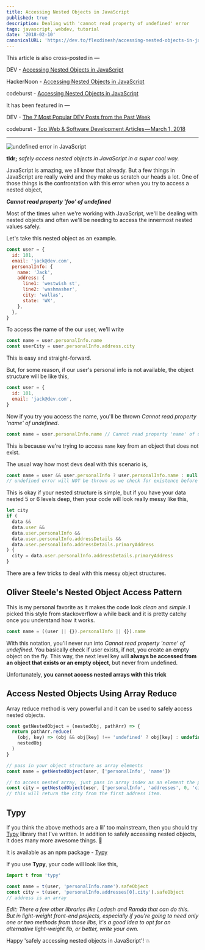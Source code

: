 ```yaml
---
title: Accessing Nested Objects in JavaScript
published: true
description: Dealing with 'cannot read property of undefined' error
tags: javascript, webdev, tutorial
date: '2018-02-10'
canonicalURL: 'https://dev.to/flexdinesh/accessing-nested-objects-in-javascript--9m4'
---
```


This article is also cross-posted in —

DEV - [Accessing Nested Objects in JavaScript](https://dev.to/flexdinesh/accessing-nested-objects-in-javascript--9m4)

HackerNoon - [Accessing Nested Objects in JavaScript](https://hackernoon.com/accessing-nested-objects-in-javascript-f02f1bd6387f)

codeburst - [Accessing Nested Objects in JavaScript](https://codeburst.io/accessing-nested-objects-in-javascript-c2ed249fe576)

It has been featured in —

DEV - [The 7 Most Popular DEV Posts from the Past Week](https://dev.to/thepracticaldev/the-7-most-popular-dev-posts-from-the-past-week--31m3)

codeburst - [Top Web & Software Development Articles — March 1, 2018](https://codeburst.io/top-web-software-development-articles-march-1-2018-51ed35890abd)

---

![undefined error in JavaScript](https://image.ibb.co/i3ybGS/undefined_access.jpg)

**tldr;** _safely access nested objects in JavaScript in a super cool way._

JavaScript is amazing, we all know that already. But a few things in JavaScript are really weird and they make us scratch our heads a lot. One of those things is the confrontation with this error when you try to access a nested object,

**_Cannot read property 'foo' of undefined_**

Most of the times when we're working with JavaScript, we'll be dealing with nested objects and often we'll be needing to access the innermost nested values safely.

Let's take this nested object as an example.

```js
const user = {
  id: 101,
  email: 'jack@dev.com',
  personalInfo: {
    name: 'Jack',
    address: {
      line1: 'westwish st',
      line2: 'washmasher',
      city: 'wallas',
      state: 'WX',
    },
  },
}
```

To access the name of the our user, we'll write

```js
const name = user.personalInfo.name
const userCity = user.personalInfo.address.city
```

This is easy and straight-forward.

But, for some reason, if our user's personal info is not available, the object structure will be like this,

```js
const user = {
  id: 101,
  email: 'jack@dev.com',
}
```

Now if you try you access the name, you'll be thrown _Cannot read property 'name' of undefined_.

```js
const name = user.personalInfo.name // Cannot read property 'name' of undefined
```

This is because we're trying to access `name` key from an object that does not exist.

The usual way how most devs deal with this scenario is,

```js
const name = user && user.personalInfo ? user.personalInfo.name : null
// undefined error will NOT be thrown as we check for existence before access
```

This is okay if your nested structure is simple, but if you have your data nested 5 or 6 levels deep, then your code will look really messy like this,

```js
let city
if (
  data &&
  data.user &&
  data.user.personalInfo &&
  data.user.personalInfo.addressDetails &&
  data.user.personalInfo.addressDetails.primaryAddress
) {
  city = data.user.personalInfo.addressDetails.primaryAddress
}
```

There are a few tricks to deal with this messy object structures.

## Oliver Steele's Nested Object Access Pattern

This is my personal favorite as it makes the code look _clean_ and _simple_. I picked this style from stackoverflow a while back and it is pretty catchy once you understand how it works.

```js
const name = ((user || {}).personalInfo || {}).name
```

With this notation, you'll never run into _Cannot read property 'name' of undefined_. You basically check if user exists, if not, you create an empty object on the fly. This way, the next level key will **always be accessed from an object that exists or an empty object**, but never from undefined.

Unfortunately, **you cannot access nested arrays with this trick**

## Access Nested Objects Using Array Reduce

Array reduce method is very powerful and it can be used to safely access nested objects.

```js
const getNestedObject = (nestedObj, pathArr) => {
  return pathArr.reduce(
    (obj, key) => (obj && obj[key] !== 'undefined' ? obj[key] : undefined),
    nestedObj
  )
}

// pass in your object structure as array elements
const name = getNestedObject(user, ['personalInfo', 'name'])

// to access nested array, just pass in array index as an element the path array.
const city = getNestedObject(user, ['personalInfo', 'addresses', 0, 'city'])
// this will return the city from the first address item.
```

## Typy

If you think the above methods are a lil' too mainstream, then you should try [Typy](https://github.com/flexdinesh/typy) library that I've written. In addition to safely accessing nested objects, it does many more awesome things. 🎉

It is available as an npm package - [Typy](https://www.npmjs.com/package/typy)

If you use **Typy**, your code will look like this,

```js
import t from 'typy'

const name = t(user, 'personalInfo.name').safeObject
const city = t(user, 'personalInfo.addresses[0].city').safeObject
// address is an array
```

_Edit: There a few other libraries like Lodash and Ramda that can do this. But in light-weight front-end projects, especially if you're going to need only one or two methods from those libs, it's a good idea to opt for an alternative light-weight lib, or better, write your own._

Happy 'safely accessing nested objects in JavaScript'! 💥
